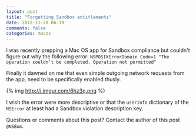 ```yaml
---
layout: post
title: "Forgetting Sandbox entitlements"
date: 2012-11-28 06:19
comments: false
categories: macos
---
```

I was recently prepping a Mac OS app for Sandbox compliance but couldn't figure out why the following error: `NSPOSIXErrorDomain Code=1 "The operation couldn’t be completed. Operation not permitted"`

Finally it dawned on me that even simple outgoing network requests from the app, need to be specifically enabled thusly.

{% img http://i.imgur.com/6hz3q.png %}

I wish the error were more descriptive or that the `userInfo` dictionary of the `NSError` at least had a Sandbox violation description key.

Questions or comments about this post?  Contact the author of this post `@NSBum`.

